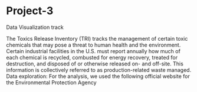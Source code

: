 # Project-3
Data Visualization track

The Toxics Release Inventory (TRI) tracks the management of certain toxic chemicals that may pose a threat to human health and the environment. Certain industrial facilities in the U.S. must report annually how much of each chemical is recycled, combusted for energy recovery, treated for destruction, and disposed of or otherwise released on- and off-site. This information is collectively referred to as production-related waste managed.
Data exploration: For the analysis, we used the following official website for the Environmental Protection Agency

